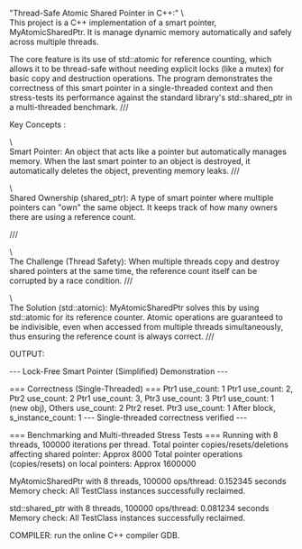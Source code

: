 "Thread-Safe Atomic Shared Pointer in C++:"
\\\
This project is a C++ implementation of a  smart pointer, MyAtomicSharedPtr. It is manage dynamic memory automatically and safely across multiple threads.

The core feature is its use of std::atomic for reference counting, which allows it to be thread-safe without needing explicit locks (like a mutex) for basic copy and destruction operations. The program demonstrates the correctness of this smart pointer in a single-threaded context and then stress-tests its performance against the standard library's std::shared_ptr in a multi-threaded benchmark.
///

Key Concepts :

\\\
Smart Pointer: An object that acts like a pointer but automatically manages memory. When the last smart pointer to an object is destroyed, it automatically deletes the object, preventing memory leaks.
///

\\\
Shared Ownership (shared_ptr): A type of smart pointer where multiple pointers can "own" the same object. It keeps track of how many owners there are using a reference count.

///

\\\
The Challenge (Thread Safety): When multiple threads copy and destroy shared pointers at the same time, the reference count itself can be corrupted by a race condition.
///

\\\
The Solution (std::atomic): MyAtomicSharedPtr solves this by using std::atomic<long> for its reference counter. Atomic operations are guaranteed to be indivisible, even when accessed from multiple threads simultaneously, thus ensuring the reference count is always correct.
///



OUTPUT:

--- Lock-Free Smart Pointer (Simplified) Demonstration ---

=== Correctness (Single-Threaded) ===
Ptr1 use_count: 1
Ptr1 use_count: 2, Ptr2 use_count: 2
Ptr1 use_count: 3, Ptr3 use_count: 3
Ptr1 use_count: 1 (new obj), Others use_count: 2
Ptr2 reset. Ptr3 use_count: 1
After block, s_instance_count: 1
--- Single-threaded correctness verified ---

=== Benchmarking and Multi-threaded Stress Tests ===
Running with 8 threads, 100000 iterations per thread.
Total pointer copies/resets/deletions affecting shared pointer: Approx 8000
Total pointer operations (copies/resets) on local pointers: Approx 1600000

MyAtomicSharedPtr with 8 threads, 100000 ops/thread: 0.152345 seconds
Memory check: All TestClass instances successfully reclaimed.

std::shared_ptr with 8 threads, 100000 ops/thread: 0.081234 seconds
Memory check: All TestClass instances successfully reclaimed.

COMPILER:
 run the online C++ compiler GDB.
